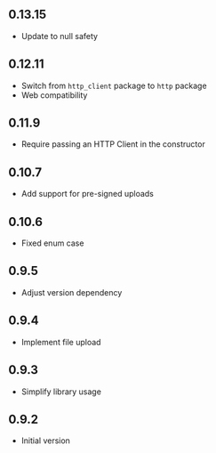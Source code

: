 ## 0.13.15

- Update to null safety

## 0.12.11

- Switch from `http_client` package to `http` package
- Web compatibility

## 0.11.9

- Require passing an HTTP Client in the constructor

## 0.10.7

- Add support for pre-signed uploads

## 0.10.6

- Fixed enum case

## 0.9.5

- Adjust version dependency

## 0.9.4

- Implement file upload

## 0.9.3

- Simplify library usage

## 0.9.2

- Initial version
